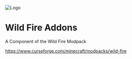 
![Logo](https://cdn.discordapp.com/attachments/963117719752953876/1020747359505895464/WildFireAddons.png)


# Wild Fire Addons

A Component of the Wild Fire Modpack

https://www.curseforge.com/minecraft/modpacks/wild-fire
